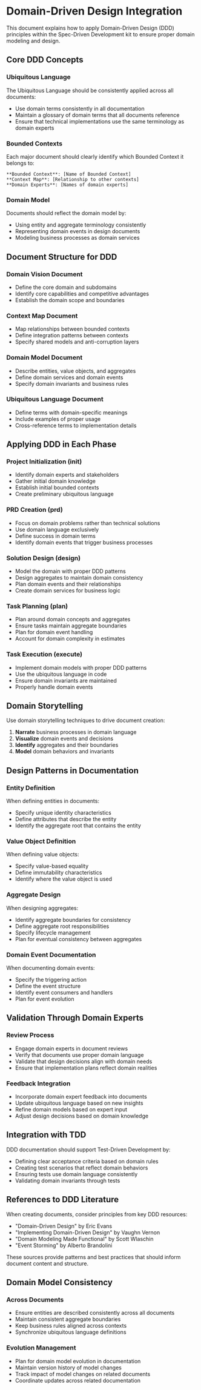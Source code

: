 # Domain-Driven Design Integration

This document explains how to apply Domain-Driven Design (DDD) principles within the Spec-Driven Development kit to ensure proper domain modeling and design.

## Core DDD Concepts

### Ubiquitous Language
The Ubiquitous Language should be consistently applied across all documents:

- Use domain terms consistently in all documentation
- Maintain a glossary of domain terms that all documents reference
- Ensure that technical implementations use the same terminology as domain experts

### Bounded Contexts
Each major document should clearly identify which Bounded Context it belongs to:

```
**Bounded Context**: [Name of Bounded Context]
**Context Map**: [Relationship to other contexts]
**Domain Experts**: [Names of domain experts]
```

### Domain Model
Documents should reflect the domain model by:

- Using entity and aggregate terminology consistently
- Representing domain events in design documents
- Modeling business processes as domain services

## Document Structure for DDD

### Domain Vision Document
- Define the core domain and subdomains
- Identify core capabilities and competitive advantages
- Establish the domain scope and boundaries

### Context Map Document
- Map relationships between bounded contexts
- Define integration patterns between contexts
- Specify shared models and anti-corruption layers

### Domain Model Document
- Describe entities, value objects, and aggregates
- Define domain services and domain events
- Specify domain invariants and business rules

### Ubiquitous Language Document
- Define terms with domain-specific meanings
- Include examples of proper usage
- Cross-reference terms to implementation details

## Applying DDD in Each Phase

### Project Initialization (init)
- Identify domain experts and stakeholders
- Gather initial domain knowledge
- Establish initial bounded contexts
- Create preliminary ubiquitous language

### PRD Creation (prd)
- Focus on domain problems rather than technical solutions
- Use domain language exclusively
- Define success in domain terms
- Identify domain events that trigger business processes

### Solution Design (design)
- Model the domain with proper DDD patterns
- Design aggregates to maintain domain consistency
- Plan domain events and their relationships
- Create domain services for business logic

### Task Planning (plan)
- Plan around domain concepts and aggregates
- Ensure tasks maintain aggregate boundaries
- Plan for domain event handling
- Account for domain complexity in estimates

### Task Execution (execute)
- Implement domain models with proper DDD patterns
- Use the ubiquitous language in code
- Ensure domain invariants are maintained
- Properly handle domain events

## Domain Storytelling

Use domain storytelling techniques to drive document creation:

1. **Narrate** business processes in domain language
2. **Visualize** domain events and decisions
3. **Identify** aggregates and their boundaries
4. **Model** domain behaviors and invariants

## Design Patterns in Documentation

### Entity Definition
When defining entities in documents:
- Specify unique identity characteristics
- Define attributes that describe the entity
- Identify the aggregate root that contains the entity

### Value Object Definition
When defining value objects:
- Specify value-based equality
- Define immutability characteristics
- Identify where the value object is used

### Aggregate Design
When designing aggregates:
- Identify aggregate boundaries for consistency
- Define aggregate root responsibilities
- Specify lifecycle management
- Plan for eventual consistency between aggregates

### Domain Event Documentation
When documenting domain events:
- Specify the triggering action
- Define the event structure
- Identify event consumers and handlers
- Plan for event evolution

## Validation Through Domain Experts

### Review Process
- Engage domain experts in document reviews
- Verify that documents use proper domain language
- Validate that design decisions align with domain needs
- Ensure that implementation plans reflect domain realities

### Feedback Integration
- Incorporate domain expert feedback into documents
- Update ubiquitous language based on new insights
- Refine domain models based on expert input
- Adjust design decisions based on domain knowledge

## Integration with TDD

DDD documentation should support Test-Driven Development by:

- Defining clear acceptance criteria based on domain rules
- Creating test scenarios that reflect domain behaviors
- Ensuring tests use domain language consistently
- Validating domain invariants through tests

## References to DDD Literature

When creating documents, consider principles from key DDD resources:

- "Domain-Driven Design" by Eric Evans
- "Implementing Domain-Driven Design" by Vaughn Vernon
- "Domain Modeling Made Functional" by Scott Wlaschin
- "Event Storming" by Alberto Brandolini

These sources provide patterns and best practices that should inform document content and structure.

## Domain Model Consistency

### Across Documents
- Ensure entities are described consistently across all documents
- Maintain consistent aggregate boundaries
- Keep business rules aligned across contexts
- Synchronize ubiquitous language definitions

### Evolution Management
- Plan for domain model evolution in documentation
- Maintain version history of model changes
- Track impact of model changes on related documents
- Coordinate updates across related documentation
